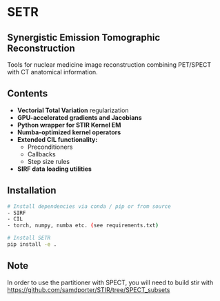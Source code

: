 # SETR
## Synergistic Emission Tomographic Reconstruction

Tools for nuclear medicine image reconstruction combining PET/SPECT with CT anatomical information.

## Contents

- **Vectorial Total Variation** regularization
- **GPU-accelerated gradients and Jacobians**
- **Python wrapper for STIR Kernel EM**
- **Numba-optimized kernel operators**
- **Extended CIL functionality:**
  - Preconditioners
  - Callbacks  
  - Step size rules
- **SIRF data loading utilities**

## Installation

```bash
# Install dependencies via conda / pip or from source
- SIRF
- CIL
- torch, numpy, numba etc. (see requirements.txt)

# Install SETR
pip install -e .
```

## Note
In order to use the partitioner with SPECT, you will need to build stir with
https://github.com/samdporter/STIR/tree/SPECT_subsets